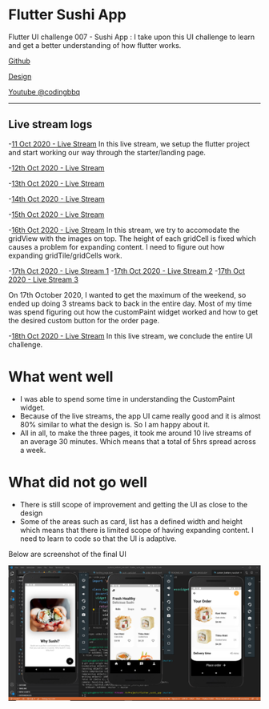 # Flutter Sushi App

Flutter UI challenge 007 - Sushi App : I take upon this UI challenge to learn and get a better understanding of how flutter works.

[Github](https://github.com/codingbbq/flutter_sushi_app)

[Design](https://dribbble.com/shots/14238521-Sushi-Mobile-App-UX-UI-Design/attachments/5883021?mode=media)

[Youtube @codingbbq](https://www.youtube.com/channel/UCcxqwN9AGUNd3C9bNmvVlhw)

---

## Live stream logs

-[11 Oct 2020 - Live Stream](https://youtu.be/r6o58SVa2Y0) 
In this live stream, we setup the flutter project and start working our way through the starter/landing page. 

-[12th Oct 2020 - Live Stream](https://youtu.be/HsCeFsbFijk)

-[13th Oct 2020 - Live Stream](https://youtu.be/F_n-4oRzmyc)

-[14th Oct 2020 - Live Stream](https://youtu.be/kufFa9U7Z98)

-[15th Oct 2020 - Live Stream](https://youtu.be/HV6-ggfMnXY)

-[16th Oct 2020 - Live Stream](https://youtu.be/YTfOhsTD6mg)
In this stream, we try to accomodate the gridView with the images on top. The height of each gridCell is fixed which causes a problem for expanding content. I need to figure out how expanding gridTile/gridCells work.

-[17th Oct 2020 - Live Stream 1](https://youtu.be/scUTjKF5PPU)
-[17th Oct 2020 - Live Stream 2](https://youtu.be/pGsg6e_tYJ8)
-[17th Oct 2020 - Live Stream 3](https://youtu.be/SuqbOFojyJw)

On 17th October 2020, I wanted to get the maximum of the weekend, so ended up doing 3 streams back to back in the entire day. Most of my time was spend figuring out how the customPaint widget worked and how to get the desired custom button for the order page.

-[18th Oct 2020 - Live Stream](https://youtu.be/vAj66rFD9jE)
In this live stream, we conclude the entire UI challenge. 

# What went well
- I was able to spend some time in understanding the CustomPaint widget. 
- Because of the live streams, the app UI came really good and it is almost 80% similar to what the design is. So I am happy about it.
- All in all, to make the three pages, it took me around 10 live streams of an average 30 minutes. Which means that a total of 5hrs spread across a week.

# What did not go well
- There is still scope of improvement and getting the UI as close to the design
- Some of the areas such as card, list has a defined width and height which means that there is limited scope of having expanding content. I need to learn to code so that the UI is adaptive.

Below are screenshot of the final UI

![Screenshot](screenshot/for_github.png)
